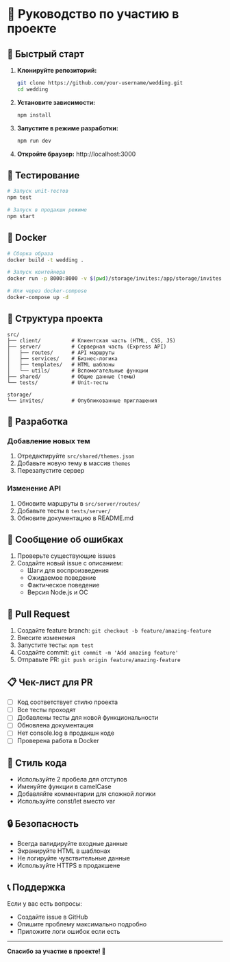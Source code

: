 # 🤝 Руководство по участию в проекте

## 🚀 Быстрый старт

1. **Клонируйте репозиторий:**
   ```bash
   git clone https://github.com/your-username/wedding.git
   cd wedding
   ```

2. **Установите зависимости:**
   ```bash
   npm install
   ```

3. **Запустите в режиме разработки:**
   ```bash
   npm run dev
   ```

4. **Откройте браузер:** http://localhost:3000

## 🧪 Тестирование

```bash
# Запуск unit-тестов
npm test

# Запуск в продакшн режиме
npm start
```

## 🐳 Docker

```bash
# Сборка образа
docker build -t wedding .

# Запуск контейнера
docker run -p 8000:8000 -v $(pwd)/storage/invites:/app/storage/invites wedding

# Или через docker-compose
docker-compose up -d
```

## 📁 Структура проекта

```
src/
├── client/          # Клиентская часть (HTML, CSS, JS)
├── server/          # Серверная часть (Express API)
│   ├── routes/      # API маршруты
│   ├── services/    # Бизнес-логика
│   ├── templates/   # HTML шаблоны
│   └── utils/       # Вспомогательные функции
├── shared/          # Общие данные (темы)
└── tests/           # Unit-тесты

storage/
└── invites/         # Опубликованные приглашения
```

## 🔧 Разработка

### Добавление новых тем

1. Отредактируйте `src/shared/themes.json`
2. Добавьте новую тему в массив `themes`
3. Перезапустите сервер

### Изменение API

1. Обновите маршруты в `src/server/routes/`
2. Добавьте тесты в `tests/server/`
3. Обновите документацию в README.md

## 🐛 Сообщение об ошибках

1. Проверьте существующие issues
2. Создайте новый issue с описанием:
   - Шаги для воспроизведения
   - Ожидаемое поведение
   - Фактическое поведение
   - Версия Node.js и ОС

## 📝 Pull Request

1. Создайте feature branch: `git checkout -b feature/amazing-feature`
2. Внесите изменения
3. Запустите тесты: `npm test`
4. Создайте commit: `git commit -m 'Add amazing feature'`
5. Отправьте PR: `git push origin feature/amazing-feature`

## 📋 Чек-лист для PR

- [ ] Код соответствует стилю проекта
- [ ] Все тесты проходят
- [ ] Добавлены тесты для новой функциональности
- [ ] Обновлена документация
- [ ] Нет console.log в продакшн коде
- [ ] Проверена работа в Docker

## 🎨 Стиль кода

- Используйте 2 пробела для отступов
- Именуйте функции в camelCase
- Добавляйте комментарии для сложной логики
- Используйте const/let вместо var

## 🔒 Безопасность

- Всегда валидируйте входные данные
- Экранируйте HTML в шаблонах
- Не логируйте чувствительные данные
- Используйте HTTPS в продакшене

## 📞 Поддержка

Если у вас есть вопросы:
- Создайте issue в GitHub
- Опишите проблему максимально подробно
- Приложите логи ошибок если есть

---

**Спасибо за участие в проекте! 🎉**
